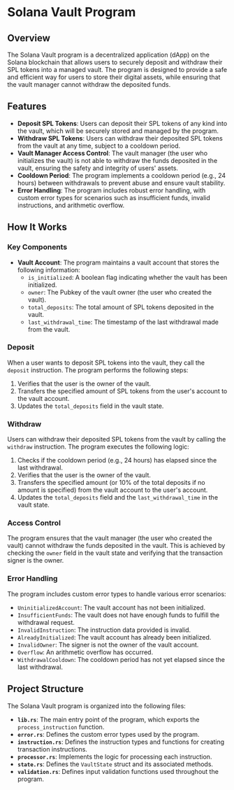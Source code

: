 # Solana Vault Program

## Overview

The Solana Vault program is a decentralized application (dApp) on the Solana blockchain that allows users to securely deposit and withdraw their SPL tokens into a managed vault. The program is designed to provide a safe and efficient way for users to store their digital assets, while ensuring that the vault manager cannot withdraw the deposited funds.

## Features

- **Deposit SPL Tokens**: Users can deposit their SPL tokens of any kind into the vault, which will be securely stored and managed by the program.
- **Withdraw SPL Tokens**: Users can withdraw their deposited SPL tokens from the vault at any time, subject to a cooldown period.
- **Vault Manager Access Control**: The vault manager (the user who initializes the vault) is not able to withdraw the funds deposited in the vault, ensuring the safety and integrity of users' assets.
- **Cooldown Period**: The program implements a cooldown period (e.g., 24 hours) between withdrawals to prevent abuse and ensure vault stability.
- **Error Handling**: The program includes robust error handling, with custom error types for scenarios such as insufficient funds, invalid instructions, and arithmetic overflow.

## How It Works

### Key Components

- **Vault Account**: The program maintains a vault account that stores the following information:
  - `is_initialized`: A boolean flag indicating whether the vault has been initialized.
  - `owner`: The Pubkey of the vault owner (the user who created the vault).
  - `total_deposits`: The total amount of SPL tokens deposited in the vault.
  - `last_withdrawal_time`: The timestamp of the last withdrawal made from the vault.

### Deposit

When a user wants to deposit SPL tokens into the vault, they call the `deposit` instruction. The program performs the following steps:

1. Verifies that the user is the owner of the vault.
2. Transfers the specified amount of SPL tokens from the user's account to the vault account.
3. Updates the `total_deposits` field in the vault state.

### Withdraw

Users can withdraw their deposited SPL tokens from the vault by calling the `withdraw` instruction. The program executes the following logic:

1. Checks if the cooldown period (e.g., 24 hours) has elapsed since the last withdrawal.
2. Verifies that the user is the owner of the vault.
3. Transfers the specified amount (or 10% of the total deposits if no amount is specified) from the vault account to the user's account.
4. Updates the `total_deposits` field and the `last_withdrawal_time` in the vault state.

### Access Control

The program ensures that the vault manager (the user who created the vault) cannot withdraw the funds deposited in the vault. This is achieved by checking the `owner` field in the vault state and verifying that the transaction signer is the owner.

### Error Handling

The program includes custom error types to handle various error scenarios:

- `UninitializedAccount`: The vault account has not been initialized.
- `InsufficientFunds`: The vault does not have enough funds to fulfill the withdrawal request.
- `InvalidInstruction`: The instruction data provided is invalid.
- `AlreadyInitialized`: The vault account has already been initialized.
- `InvalidOwner`: The signer is not the owner of the vault account.
- `Overflow`: An arithmetic overflow has occurred.
- `WithdrawalCooldown`: The cooldown period has not yet elapsed since the last withdrawal.

## Project Structure

The Solana Vault program is organized into the following files:

- **`lib.rs`**: The main entry point of the program, which exports the `process_instruction` function.
- **`error.rs`**: Defines the custom error types used by the program.
- **`instruction.rs`**: Defines the instruction types and functions for creating transaction instructions.
- **`processor.rs`**: Implements the logic for processing each instruction.
- **`state.rs`**: Defines the `VaultState` struct and its associated methods.
- **`validation.rs`**: Defines input validation functions used throughout the program.
